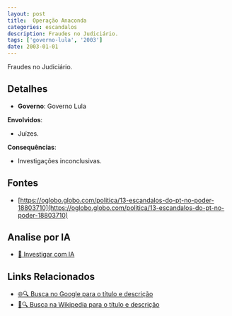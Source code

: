 ```yaml
---
layout: post
title:  Operação Anaconda
categories: escandalos
description: Fraudes no Judiciário.
tags: ['governo-lula', '2003']
date: 2003-01-01
---
```


Fraudes no Judiciário.

## Detalhes
- **Governo**: Governo Lula

**Envolvidos**:
- Juízes.


**Consequências**:
- Investigações inconclusivas.


## Fontes
- [https://oglobo.globo.com/politica/13-escandalos-do-pt-no-poder-18803710](https://oglobo.globo.com/politica/13-escandalos-do-pt-no-poder-18803710)


## Analise por IA
- [🤖 Investigar com IA](https://www.perplexity.ai/search?q=Opera%C3%A7%C3%A3o%20Anaconda%20Fraudes%20no%20Judici%C3%A1rio.%20Governo%20Lula)

## Links Relacionados
- [🌐🔍 Busca no Google para o título e descrição](https://www.google.com/search?q=Opera%C3%A7%C3%A3o%20Anaconda%20Fraudes%20no%20Judici%C3%A1rio.%20Governo%20Lula)
- [📖🔍 Busca na Wikipedia para o título e descrição](https://pt.wikipedia.org/w/index.php?search=Opera%C3%A7%C3%A3o%20Anaconda%20Fraudes%20no%20Judici%C3%A1rio.%20Governo%20Lula)

